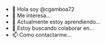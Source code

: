 
- 👋 Hola soy @cgamboa72
- 👀 Me interesa...
- 🌱 Actualmente estoy aprendiendo...
- 💞️ Estoy buscando colaborar en...
- 📫 Como contactarme...

<!---
cgamboa72/cgamboa72 es un depósito ✨ especial ✨
- 
👋 Hi, I’m @cgamboa72
- 👀 I’m interested in ...
- 🌱 I’m currently learning ...
- 💞️ I’m looking to collaborate on ...
- 📫 How to reach me ...

<!---
cgamboa72/cgamboa72 is a ✨ special ✨ repository because its `README.md` (this file) appears on your GitHub profile.
You can click the Preview link to take a look at your changes.
--->

